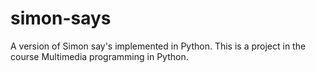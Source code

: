 simon-says
==========

A version of Simon say's implemented in Python. This is a project in the course Multimedia programming in Python. 
